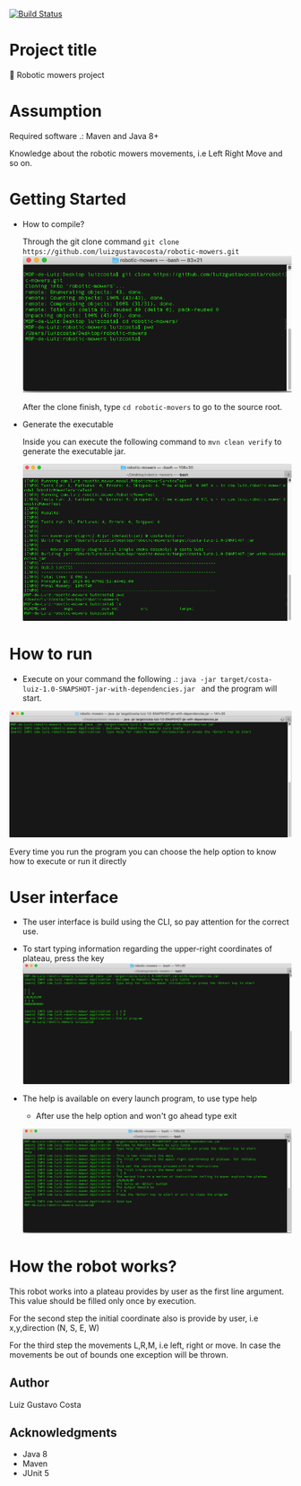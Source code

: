 [![Build Status](https://travis-ci.org/luizgustavocosta/robotic-mowers.svg?branch=master)](https://travis-ci.org/luizgustavocosta/robotic-mowers)

# Project title 
:robot: Robotic mowers project 

# Assumption
Required software .: Maven and Java 8+

Knowledge about the robotic mowers movements, i.e Left Right Move and so on. 

# Getting Started
  * How to compile?
  
    Through the git clone  command ``git clone https://github.com/luizgustavocosta/robotic-mowers.git``
     ![git clone](imgs/clone.png)

     After the clone finish, type ```cd robotic-movers``` to go to the source root.

   * Generate the executable
   
     Inside you can execute the following command to ```mvn clean verify``` to generate the executable jar.

     ![mvn clean verify](imgs/mvn_clean_verify.png)

# How to run
  
  * Execute on your command the following .: ``java -jar target/costa-luiz-1.0-SNAPSHOT-jar-with-dependencies.jar `` and the program will start.
  
  ![Starting](imgs/starting.png)
  
   Every time you run the program you can choose the help option to know how to execute or run it directly
   
# User interface

 * The user interface is build using the CLI, so pay attention for the correct use.
 
 * To start typing information regarding the upper-right coordinates of plateau, press the <ENTER> key
    ![Running](imgs/running.png)
    
 * The help is available on every launch program, to use type help
    * After use the help option and won't go ahead type exit
    
    ![Help](imgs/help.png)
    
# How the robot works?

This robot works into a plateau provides by user as the first line argument. This value should be filled only once by execution.

For the second step the initial coordinate also is provide by user, i.e x,y,direction (N, S, E, W)

For the third step the movements L,R,M, i.e left, right or move. In case the movements be out of bounds one exception will be thrown.

## Author
Luiz Gustavo Costa

## Acknowledgments

* Java 8
* Maven
* JUnit 5
